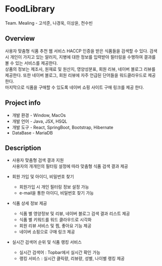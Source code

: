 # FoodLibrary  
Team. Mealing - 고석준, 나경욱, 이상윤, 천수빈
## Overview
 사용자 맞춤형 식품 추천 웹 서비스
 HACCP 인증을 받은 식품들을 검색할 수 있다. 검색 시 개인이 가지고 있는 알러지, 지병에 대한 정보를 입력받아 필터링을 수행하여 결과를 볼 수 있는 서비스를 제공한다.  
 상품의 정보는 제조사, 원재료 및 원산지, 영양성분표, 회원 리뷰, 네이버 블로그 리뷰를 제공한다. 또한 네이버 블로그, 회원 리뷰에 자주 언급된 단어들을 워드클라우드로 제공한다.  
 마지막으로 식품을 구매할 수 있도록 네이버 쇼핑 사이트 구매 링크를 제공 한다.

## Project info
 * 개발 환경 - Window, MacOs  
 * 개발 언어 - Java, JSX, HSQL  
 * 개발 도구 - React, SpringBoot, Bootstrap, Hibernate  
 * DataBase - MariaDB
 
## Description
 * 사용자 맞춤형 검색 결과 지원  
   사용자의 개개인의 필터링 설정에 따라 맞춤형 식품 검색 결과 제공
 
 * 회원 가입 및 아이디, 비밀번호 찾기  
    * 회원가입 시 개인 필터링 정보 설정 가능  
    * e-mail을 통한 아이디, 비밀번호 찾기 가능
 
 * 식품 상세 정보 제공
    * 식품 별 영양정보 및 리뷰, 네이버 블로그 검색 결과 리스트 제공
    * 식품 별 키워드를 워드 클라우드로 시각화
    * 회원 리뷰 서비스 및 찜, 좋아요 기능 제공
    * 네이버 쇼핑으로 구매 링크 제공
 
 * 실시간 검색어 순위 및 식품 랭킹 서비스
    * 실시간 검색어 : Topbar에서 실시간 확인 가능
    * 랭킹 서비스 : 실시간 클릭량, 리뷰량, 성별, 나이별 랭킹 제공
 
 
